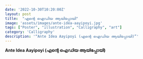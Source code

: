 ```yaml
---
date: '2022-10-30T10:20:00Z'
layout: post
title:  "എന്റെ ഐഡിയ ആയിപ്പോയി"
image: 'assets/images/ante-idea-aayipoyi.jpg'
tags: ["Poster", "illustration", "Calligraphy", "art"]
category: 'Calligraphy'
description: '“Ante Idea Aayipoyi (എന്റെ ഐഡിയ ആയിപ്പോയി)”'
---
```

**Ante Idea Aayipoyi (എന്റെ ഐഡിയ ആയിപ്പോയി)**